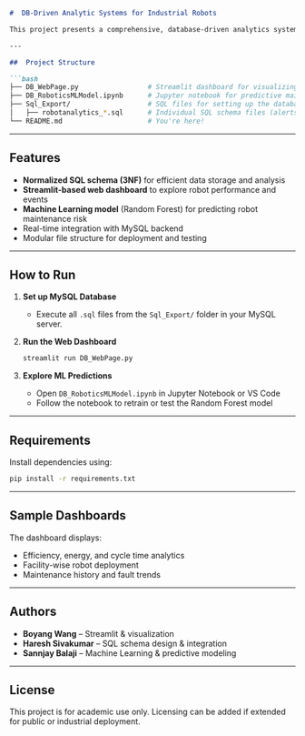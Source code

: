 ```markdown
#  DB-Driven Analytic Systems for Industrial Robots

This project presents a comprehensive, database-driven analytics system designed to monitor, analyze, and optimize the performance of industrial robotic arms across multiple facilities.

---

##  Project Structure

```bash
├── DB_WebPage.py                 # Streamlit dashboard for visualizing robot metrics
├── DB_RoboticsMLModel.ipynb      # Jupyter notebook for predictive maintenance using ML
├── Sql_Export/                   # SQL files for setting up the database schema
│   ├── robotanalytics_*.sql      # Individual SQL schema files (alerts, events, robots, etc.)
└── README.md                     # You're here!
```

---

## Features

-  **Normalized SQL schema (3NF)** for efficient data storage and analysis
-  **Streamlit-based web dashboard** to explore robot performance and events
-  **Machine Learning model** (Random Forest) for predicting robot maintenance risk
-  Real-time integration with MySQL backend
-  Modular file structure for deployment and testing

---

##  How to Run

1. **Set up MySQL Database**  
   - Execute all `.sql` files from the `Sql_Export/` folder in your MySQL server.

2. **Run the Web Dashboard**
   ```bash
   streamlit run DB_WebPage.py
   ```

3. **Explore ML Predictions**
   - Open `DB_RoboticsMLModel.ipynb` in Jupyter Notebook or VS Code
   - Follow the notebook to retrain or test the Random Forest model

---

## Requirements

Install dependencies using:

```bash
pip install -r requirements.txt
```

---

## Sample Dashboards

The dashboard displays:
- Efficiency, energy, and cycle time analytics
- Facility-wise robot deployment
- Maintenance history and fault trends

---

## Authors

- **Boyang Wang** – Streamlit & visualization
- **Haresh Sivakumar** – SQL schema design & integration
- **Sannjay Balaji** – Machine Learning & predictive modeling

---

## License

This project is for academic use only. Licensing can be added if extended for public or industrial deployment.
```
